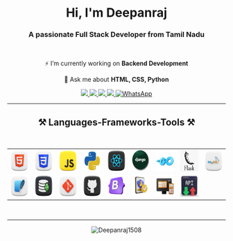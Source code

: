 <h1 align="center">Hi, I'm Deepanraj</h1>

<h3 align="center">A passionate Full Stack Developer from Tamil Nadu</h3><br>

<div align="center">
  <p>⚡ I’m currently working on <strong>Backend Development</strong></p>
  <p>💬 Ask me about <strong>HTML, CSS, Python</strong></p>
</div>


<div align="center">
  <a href="https://deepanraj1508.github.io/React-Own-Portfolio/" target="_blank">
    <img src="https://img.shields.io/badge/Portfolio-FF5722?style=for-the-badge&logo=todoist&logoColor=white" />
  </a>
  <a href="mailto:deepanraj.k15@gmail.com">
    <img src="https://img.shields.io/badge/Gmail-FFFFFF?style=for-the-badge&logo=gmail&logoColor=red" />
  </a>
  <a href="https://www.linkedin.com/in/deepanraj-k-b263a1233/" target="_blank">
    <img src="https://img.shields.io/badge/LinkedIn-0077B5?style=for-the-badge&logo=linkedin&logoColor=white" />
  </a>
  <a href="https://www.instagram.com/mr._attract/" target="_blank">
    <img src="https://img.shields.io/badge/instagram-D13598?style=for-the-badge&logo=instagram&logoColor=white" />
  </a>
  <a href="https://wa.me/7708486647" target="_blank">
  <img src="https://img.shields.io/badge/WhatsApp-25D366?style=for-the-badge&logo=whatsapp&logoColor=white" alt="WhatsApp" />
</a>

</div>
<hr/>

<h2 align="center">⚒️ Languages-Frameworks-Tools ⚒️</h2>
<br/>

<table align="center">
  <tr>
    <td><a href="https://www.w3schools.com/html/" target="_blank" rel="noreferrer"><img src="https://raw.githubusercontent.com/Deepanraj1508/images/main/skills/html.png" alt="html5" width="50" height="50" /></a></td>
    <td><a href="https://www.w3schools.com/css/" target="_blank" rel="noreferrer"><img src="https://raw.githubusercontent.com/Deepanraj1508/images/main/skills/css.png" alt="css3" width="50" height="50" /></a></td>
    <td><a href="https://www.w3schools.com/js/default.asp" target="_blank" rel="noreferrer"><img src="https://raw.githubusercontent.com/Deepanraj1508/images/main/skills/javascript.png" alt="javascript" width="50" height="50" /></a></td>
    <td><a href="https://docs.python.org/3/tutorial/index.html" target="_blank" rel="noreferrer"><img src="https://raw.githubusercontent.com/Deepanraj1508/images/main/skills/python.png" alt="python" width="50" height="50" /></a></td>
    <td><a href="https://legacy.reactjs.org/tutorial/tutorial.html" target="_blank" rel="noreferrer"><img src="https://raw.githubusercontent.com/Deepanraj1508/images/main/skills/react.png" alt="react" width="50" height="50" /></a></td>
        <td><a href="https://www.djangoproject.com/start/" target="_blank" rel="noreferrer"><img src="https://raw.githubusercontent.com/Deepanraj1508/images/main/skills/django.png" alt="django" width="50" height="50" /></a></td>
     <td><a href="https://go.dev/doc/tutorial/getting-started" target="_blank" rel="noreferrer"><img src="https://raw.githubusercontent.com/Deepanraj1508/images/main/skills/go.png" alt="go" width="50" height="50" /></a></td>
    <td><a href="https://flask.palletsprojects.com/en/2.3.x/tutorial/" target="_blank" rel="noreferrer"><img src="https://raw.githubusercontent.com/Deepanraj1508/images/main/skills/flask.png" alt="flask" width="50" height="50" /></a></td>
    <td><a href="https://www.w3schools.com/MySQL/default.asp" target="_blank" rel="noreferrer"><img src="https://raw.githubusercontent.com/Deepanraj1508/images/main/skills/mysql.png" alt="mysql" width="50" height="50" /></a></td>
  </tr>
  <tr>
     <td><a href="https://www.sqlitetutorial.net/" target="_blank" rel="noreferrer"><img src="https://raw.githubusercontent.com/Deepanraj1508/images/main/skills/sqlite.png" alt="sqlite" width="50" height="50" /></a></td>
    <td><a href="https://www.mongodb.com/docs/manual/tutorial/" target="_blank" rel="noreferrer"><img src="https://raw.githubusercontent.com/Deepanraj1508/images/main/skills/mongo-db.png" alt="mongo-db" width="50" height="50" /></a></td>
    <td><a href="https://git-scm.com/docs/gittutorial" target="_blank" rel="noreferrer"><img src="https://raw.githubusercontent.com/Deepanraj1508/images/main/skills/git.png" alt="git" width="50" height="50" /></a></td>
    <td><a href="https://docs.github.com/en/get-started/start-your-journey/hello-world" target="_blank" rel="noreferrer"><img src="https://raw.githubusercontent.com/Deepanraj1508/images/main/skills/github.png" alt="github" width="50" height="50" /></a></td>
    <td><a href="https://getbootstrap.com/docs/5.2/getting-started/introduction/" target="_blank" rel="noreferrer"><img src="https://raw.githubusercontent.com/Deepanraj1508/images/main/skills/bootstrap.png" alt="bootstrap" width="50" height="50" /></a></td>
    <td><a href="https://www.django-rest-framework.org/tutorial/4-authentication-and-permissions/" target="_blank" rel="noreferrer"><img src="https://raw.githubusercontent.com/Deepanraj1508/images/main/skills/auth.png" alt="auth" width="50" height="50" /></a></td>
    <td><a href="https://www.w3schools.com/css/css_rwd_intro.asp" target="_blank" rel="noreferrer"><img src="https://raw.githubusercontent.com/Deepanraj1508/images/main/skills/res.png" alt="res" width="50" height="50" /></a></td>
     <td><a href="https://restfulapi.net/" target="_blank" rel="noreferrer"><img src="https://raw.githubusercontent.com/Deepanraj1508/images/main/skills/api.png" alt="api" width="50" height="50" /></a></td>
  </tr>
</table>

<br/>
<hr/>

<p align="center"> <img src="https://komarev.com/ghpvc/?username=Deepanraj1508&label=Profile%20views&color=0e75b6&style=flat" alt="Deepanraj1508" /> </p>
